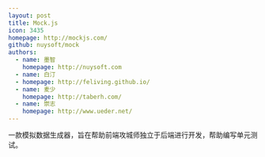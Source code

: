 ```yaml
---
layout: post
title: Mock.js
icon: 3435
homepage: http://mockjs.com/
github: nuysoft/mock
authors:
  - name: 墨智
    homepage: http://nuysoft.com
  - name: 白汀
  - homepage: http://feliving.github.io/
  - name: 麦少
    homepage: http://taberh.com/
  - name: 崇志
    homepage: http://www.ueder.net/
---
```


一款模拟数据生成器，旨在帮助前端攻城师独立于后端进行开发，帮助编写单元测试。
